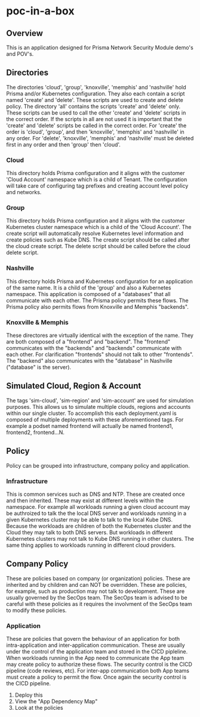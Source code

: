 # poc-in-a-box

## Overview
This is an application designed for Prisma Network Security Module demo's and POV's.

## Directories
The directories 'cloud', 'group', 'knoxville', 'memphis' and 'nashville' hold Prisma and/or Kubernetes configuration. They also each contain a script named 'create' and 'delete'. These scripts are used to create and delete policy. The directory 'all' contains the scripts 'create' and 'delete' only. These scripts can be used to call the other 'create' and 'delete' scripts in the correct order. If the scripts in all are not used it is important that the 'create' and 'delete' scripts be called in the correct order. For 'create' the order is 'cloud', 'group', and then 'knoxville', 'memphis' and 'nashville' in any order. For 'delete', 'knoxville', 'memphis' and 'nashville' must be deleted first in any order and then 'group' then 'cloud'. 

### Cloud
This directory holds Prisma configuration and it aligns with the customer 'Cloud Account' namespace which is a child of Tenant. The configuration will take care of configuring tag prefixes and creating account level policy and networks.

### Group
This directory holds Prisma configuration and it aligns with the customer Kubernetes cluster namespace which is a child of the 'Cloud Account'. The create script will automatically resolve Kubernetes level information and create policies such as Kube DNS. The create script should be called after the cloud create script. The delete script should be called before the cloud delete script.

### Nashville
This directory holds Prisma and Kubernetes configuration for an application of the same name. It is a child of the 'group' and also a Kubernetes namespace. This application is composed of a "databases" that all communicate with each other. The Prisma policy permits these flows. The Prisma policy also permits flows from Knoxville and Memphis "backends".

### Knoxville & Memphis
These directores are virtually identical with the exception of the name. They are both composed of a "frontend" and "backend". The "frontend" communicates with the "backends" and "backends" communicate with each other. For clarification "frontends" should not talk to other "frontends". The "backend" also communicates with the "database" in Nashville ("database" is the server).

## Simulated Cloud, Region & Account
The tags 'sim-cloud', 'sim-region' and 'sim-account' are used for simulation purposes. This allows us to simulate multiple clouds, regions and accounts within our single cluster. To accomplish this each deployment.yaml is composed of multiple deployments with these aforementioned tags. For example a podset named frontend will actually be named frontend1, frontend2, frontend...N.

## Policy

Policy can be grouped into infrastructure, company policy and application. 

### Infrastructure
This is common services such as DNS and NTP. These are created once and then inherited. These may exist at different levels within the namespace. For example all workloads running a given cloud account may be authroized to talk the the local DNS server and workloads running in a given Kubernetes cluster may be able to talk to the local Kube DNS. Because the workloads are children of both the Kubernetes cluster and the Cloud they may talk to both DNS servers. But workloads in different Kubernetes clusters may not talk to Kube DNS running in other clusters. The same thing applies to workloads running in different cloud providers.

## Company Policy
These are policies based on company (or organization) policies. These are inherited and by children and can NOT be overridden. These are policies, for example, such as production may not talk to development. These are usually governed by the SecOps team. The SecOps team is advised to be careful with these policies as it requires the involvment of the SecOps team to modify these policies.

### Application
These are policies that govern the behaviour of an application for both intra-application and inter-application communication. These are usually under the control of the application team and stored in the CICD pipleline. When workloads running in the App need to communicate the App team may create policy to authorize these flows. The security control is the CICD pipeline (code reviews, etc). For inter-app communication both App teams must create a policy to permit the flow. Once again the security control is the CICD pipeline.

1. Deploy this
1. View the "App Dependency Map"
1. Look at the policies
